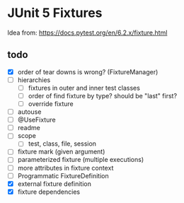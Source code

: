 # JUnit 5 Fixtures

Idea from: https://docs.pytest.org/en/6.2.x/fixture.html

## todo

- [x] order of tear downs is wrong? (FixtureManager)
- [ ] hierarchies
    - [ ] fixtures in outer and inner test classes
    - [ ] order of find fixture by type? should be "last" first?
    - [ ] override fixture
- [ ] autouse
- [ ] @UseFixture
- [ ] readme
- [ ] scope
    - [ ] test, class, file, session
- [ ] fixture mark (given argument)
- [ ] parameterized fixture (multiple executions)
- [ ] more attributes in fixture context
- [ ] Programmatic FixtureDefinition
- [x] external fixture definition
- [x] fixture dependencies
